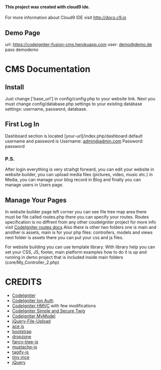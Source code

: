 #### This project was created with cloud9 ide.

For more information about Cloud9 IDE visit http://docs.c9.io

## Demo Page 
url: https://codeigniter-fusion-cms.herokuapp.com
user: demo@demo.de
pass demodemo

# CMS Documentation 

## Install 

Just change ['base_url'] in config/config.php to your website link. Next you must change config/database.php settings to your existing database settings: username, password, database.

## First Log In

Dashboard section is located [your-url]/index.php/dashboard default username and password is 
Username: admin@admin.com Password: password

### P.S.
After login everything is very straihgt forward, you can edit your website in website builder, you can upload media files (pictures, video, music etc.) in Media, you can manage your blog record in Blog and finally you can manage users in Users page. 

## Manage Your Pages 
In website builder page left corner you can see file tree map area there must be file called routes.php there you can specify your routes.
Routes specification is no diffrent from any other coudeIgniter project for more info visit [CodeIgniter routes docs](https://www.codeigniter.com/userguide3/general/routing.html) 
Also there is other two folders one is main and another is assets, main is for your php files: controllers, models and views next folder is assets there you can put your css and js files. 

For website building you can use template library. With library help you can set your CSS, JS, footer, main platform examples how to do it is up and running in demo project that is included inside main folders (core/My_Controller_2.php)

# CREDITS 

* [CodeIgniter](https://codeigniter.com/)
* [CodeIgniter Ion Auth](https://github.com/benedmunds/CodeIgniter-Ion-Auth)
* [CodeIgniter HMVC](https://bitbucket.org/wiredesignz/codeigniter-modular-extensions-hmvc) with few modifications
* [CodeIgniter Simple and Secure Twig](https://github.com/kenjis/codeigniter-ss-twig) 
* [Codeigniter MyModel](https://github.com/avenirer/CodeIgniter-MY_Model)
* [jQuery-File-Upload](https://github.com/blueimp/jQuery-File-Upload)
* [ace js](https://github.com/ajaxorg/ace)
* [bootstrap](https://getbootstrap.com/)
* [dropzone](http://www.dropzonejs.com/)
* [fancy-tree-js](https://github.com/mar10/fancytree)
* [mustache-js](https://github.com/janl/mustache.js/)
* [tagify-js](https://github.com/yairEO/tagify)
* [tiny mce](https://www.tinymce.com/)
* [jQuery](https://jquery.com/)
